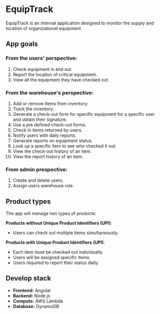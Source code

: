 # EquipTrack

EquipTrack is an internal application designed to monitor the supply and location of organizational equipment.

## App goals

### From the users' perspective:

1. Check equipment in and out.
2. Report the location of critical equipment.
3. View all the equipment they have checked out.

### From the warehouse's perspective:

1. Add or remove items from inventory.
2. Track the inventory.
3. Generate a check-out form for specific equipment for a specific user and obtain their signature.
4. Use a pre defined check-out forms.
5. Check in items returned by users.
6. Notify users with daily reports.
7. Generate reports on equipment status.
8. Look up a specific item to see who checked it out.
9. View the check-out history of an item.
10. View the report history of an item.

### From admin prespective:

1. Create and delete users.
2. Assign users warehouse role.


## Product types
The app will manage two types of products:

**Products without Unique Product Identifiers (UPI)**:

- Users can check out multiple items simultaneously.

**Products with Unique Product Identifiers (UPI)**:

- Each item must be checked out individually.
- Users will be assigned specific items.
- Users required to report their status daily.


## Develop stack
- **Frontend:** Angular
- **Backend:** Node.js
- **Compute:** AWS Lambda
- **Database:** DynamoDB